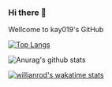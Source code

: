 ### Hi there 👋
Wellcome to kay019's GitHub

[![Top Langs](https://github-readme-stats.vercel.app/api/top-langs/?username=kay019&show_icons=true&theme=radical)](https://github.com/anuraghazra/github-readme-stats)

![Anurag's github stats](https://github-readme-stats.vercel.app/api?username=kay019&show_icons=true&theme=radical)

[![willianrod's wakatime stats](https://github-readme-stats.vercel.app/api/wakatime?username=kay019&show_icons=true&theme=radical)](https://github.com/anuraghazra/github-readme-stats)




<!--
**kay019/kay019** is a ✨ _special_ ✨ repository because its `README.md` (this file) appears on your GitHub profile.

Here are some ideas to get you started:

- 🔭 I’m currently working on ...
- 🌱 I’m currently learning ...
- 👯 I’m looking to collaborate on ...
- 🤔 I’m looking for help with ...
- 💬 Ask me about ...
- 📫 How to reach me: ...
- 😄 Pronouns: ...
- ⚡ Fun fact: ...
-->
